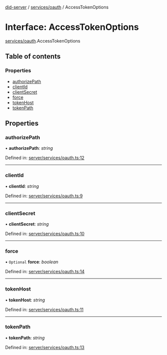 [did-server](../README.md) / [services/oauth](../modules/services_oauth.md) / AccessTokenOptions

# Interface: AccessTokenOptions

[services/oauth](../modules/services_oauth.md).AccessTokenOptions

## Table of contents

### Properties

- [authorizePath](services_oauth.accesstokenoptions.md#authorizepath)
- [clientId](services_oauth.accesstokenoptions.md#clientid)
- [clientSecret](services_oauth.accesstokenoptions.md#clientsecret)
- [force](services_oauth.accesstokenoptions.md#force)
- [tokenHost](services_oauth.accesstokenoptions.md#tokenhost)
- [tokenPath](services_oauth.accesstokenoptions.md#tokenpath)

## Properties

### authorizePath

• **authorizePath**: *string*

Defined in: [server/services/oauth.ts:12](https://github.com/Puzzlepart/did/blob/7f92b547/server/services/oauth.ts#L12)

___

### clientId

• **clientId**: *string*

Defined in: [server/services/oauth.ts:9](https://github.com/Puzzlepart/did/blob/7f92b547/server/services/oauth.ts#L9)

___

### clientSecret

• **clientSecret**: *string*

Defined in: [server/services/oauth.ts:10](https://github.com/Puzzlepart/did/blob/7f92b547/server/services/oauth.ts#L10)

___

### force

• `Optional` **force**: *boolean*

Defined in: [server/services/oauth.ts:14](https://github.com/Puzzlepart/did/blob/7f92b547/server/services/oauth.ts#L14)

___

### tokenHost

• **tokenHost**: *string*

Defined in: [server/services/oauth.ts:11](https://github.com/Puzzlepart/did/blob/7f92b547/server/services/oauth.ts#L11)

___

### tokenPath

• **tokenPath**: *string*

Defined in: [server/services/oauth.ts:13](https://github.com/Puzzlepart/did/blob/7f92b547/server/services/oauth.ts#L13)
